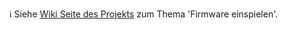 :information_source: Siehe [Wiki Seite des Projekts](https://github.com/opendata-stuttgart/meta/wiki/Firmware-einspielen) zum Thema 'Firmware einspielen'.
